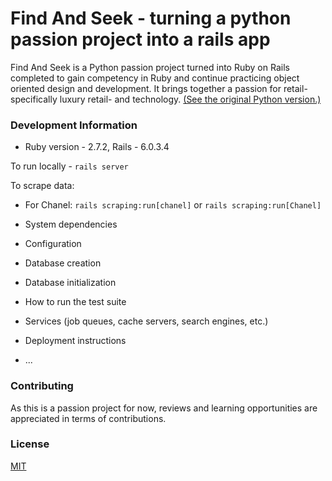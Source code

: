 # Find And Seek - turning a python passion project into a rails app

Find And Seek is a Python passion project turned into Ruby on Rails completed to gain competency in Ruby and continue practicing object oriented design and development. It brings together a passion for retail- specifically luxury retail- and technology. [(See the original Python version.)](https://github.com/maribies/python_passion_project_app)

### Development Information

* Ruby version - 2.7.2, Rails - 6.0.3.4

To run locally - `rails server`

To scrape data:
* For Chanel: `rails scraping:run[chanel]` or `rails scraping:run[Chanel]`

* System dependencies

* Configuration

* Database creation

* Database initialization

* How to run the test suite

* Services (job queues, cache servers, search engines, etc.)

* Deployment instructions

* ...

### Contributing
As this is a passion project for now, reviews and learning opportunities are appreciated in terms of contributions.

### License
[MIT](https://choosealicense.com/licenses/mit/)

